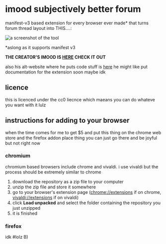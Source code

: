 # imood subjectively better forum

manifest-v3 based extension for every browser ever made\* that turns forum thread layout into THIS....:

![a screenshot of the tool](https://i.postimg.cc/FHb9Wvmr/image.png)

\*aslong as it supports manifest v3

**THE CREATOR'S IMOOD IS [HERE](https://www.imood.com/users/hoylecake) CHECK IT OUT**

also his alt-website where he puts code stuff is [here](https://thekifake.github.io) he might like put documentation for the extension soon maybe idk

## licence

this is licenced under the cc0 liecnce which maeans you can do whateve you want with it lulz

## instructions for adding to your browser

when the time comes for me to get $5 and put this thing on the chrome web store and the firefox addon place thing you can just go there and be joyful but not right now

### chromium

chromium based browsers include chrome and vivaldi. i use vivaldi but the process should be extremely similar to chrome

1. download the repository as a zip file to your computer
2. unzip the zip file and store it somewhere
3. go to your browser's extension page ([chrome://extensions](chrome://extensions) if on chrome, [vivaldi://extensions](vivaldi://extensions) if on vivaldi)
4. click **Load unpacked** and select the folder containing the repository you just unzipped
5. it is finished

### firefox

idk #lolz B)
